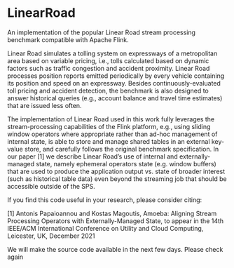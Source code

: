 # LinearRoad
An implementation of the popular Linear Road stream processing benchmark compatible with Apache Flink.

Linear Road simulates a tolling system on expressways of a metropolitan area based on variable pricing, i.e., tolls calculated based on dynamic factors such as traffic congestion and accident proximity. Linear Road processes position reports emitted periodically by every vehicle containing its position and speed on an expressway. Besides continuously-evaluated toll pricing and accident detection, the benchmark is also designed to answer historical queries (e.g., account balance and travel time estimates) that are issued less often.

The implementation of Linear Road used in this work fully leverages the stream-processing capabilities of the Flink platform, e.g., using sliding window operators where appropriate rather than ad-hoc management of internal state, is able to store and manage shared tables in an external key-value store, and carefully follows the original benchmark specification. In our paper [1] we describe Linear Road’s use of internal and externally-managed state, namely ephemeral operators state (e.g. window buffers) that are used to produce the application output vs. state of broader interest (such as historical table data) even beyond the streaming job that should be accessible outside of the SPS.

If you find this code useful in your research, please consider citing:

[1] Antonis Papaioannou and Kostas Magoutis, Amoeba: Aligning Stream Processing Operators with Externally-Managed State, to appear in the 14th IEEE/ACM International Conference on Utility and Cloud Computing, Leicester, UK, December 2021

We will make the source code available in the next few days. Please check again
